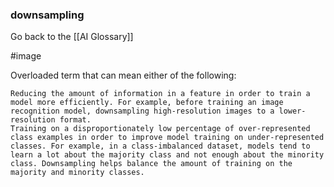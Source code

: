 ### downsampling

Go back to the [[AI Glossary]]

#image

Overloaded term that can mean either of the following:

    Reducing the amount of information in a feature in order to train a model more efficiently. For example, before training an image recognition model, downsampling high-resolution images to a lower-resolution format.
    Training on a disproportionately low percentage of over-represented class examples in order to improve model training on under-represented classes. For example, in a class-imbalanced dataset, models tend to learn a lot about the majority class and not enough about the minority class. Downsampling helps balance the amount of training on the majority and minority classes.

